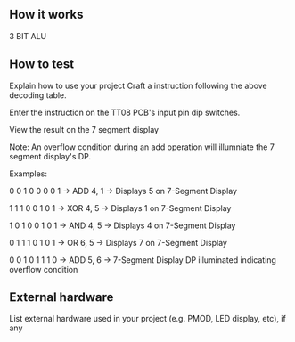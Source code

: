 <!---

This file is used to generate your project datasheet. Please fill in the information below and delete any unused
sections.

You can also include images in this folder and reference them in the markdown. Each image must be less than
512 kb in size, and the combined size of all images must be less than 1 MB.
-->

## How it works


3 BIT ALU

## How to test

Explain how to use your project
Craft a instruction following the above decoding table.

Enter the instruction on the TT08 PCB's input pin dip switches.

View the result on the 7 segment display

Note: An overflow condition during an add operation will illumniate the 7 segment display's DP.

Examples:

0 0 1 0 0 0 0 1 -> ADD 4, 1 -> Displays 5 on 7-Segment Display

1 1 1 0 0 1 0 1 -> XOR 4, 5 -> Displays 1 on 7-Segment Display

1 0 1 0 0 1 0 1 -> AND 4, 5 -> Displays 4 on 7-Segment Display

0 1 1 1 0 1 0 1 -> OR 6, 5 -> Displays 7 on 7-Segment Display

0 0 1 0 1 1 1 0 -> ADD 5, 6 -> 7-Segment Display DP illuminated indicating overflow condition

## External hardware

List external hardware used in your project (e.g. PMOD, LED display, etc), if any
